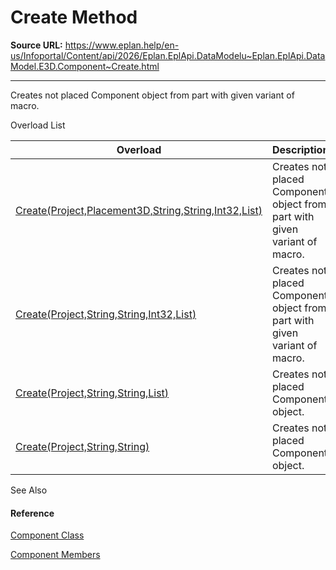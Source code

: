# Create Method

**Source URL:** https://www.eplan.help/en-us/Infoportal/Content/api/2026/Eplan.EplApi.DataModelu~Eplan.EplApi.DataModel.E3D.Component~Create.html

---

Creates not placed Component object from part with given variant of macro.

Overload List

| Overload | Description |
| --- | --- |
| [Create(Project,Placement3D,String,String,Int32,List<Placement3D>)](topic470.html) | Creates not placed Component object from part with given variant of macro. |
| [Create(Project,String,String,Int32,List<Placement3D>)](Eplan.EplApi.DataModelu~Eplan.EplApi.DataModel.E3D.Component~Create(Project,String,String,Int32,List{Placement3D}).html) | Creates not placed Component object from part with given variant of macro. |
| [Create(Project,String,String,List<Placement3D>)](Eplan.EplApi.DataModelu~Eplan.EplApi.DataModel.E3D.Component~Create(Project,String,String,List{Placement3D}).html) | Creates not placed Component object. |
| [Create(Project,String,String)](Eplan.EplApi.DataModelu~Eplan.EplApi.DataModel.E3D.Component~Create(Project,String,String).html) | Creates not placed Component object. |



See Also

#### Reference

[Component Class](Eplan.EplApi.DataModelu~Eplan.EplApi.DataModel.E3D.Component.html)
  
[Component Members](Eplan.EplApi.DataModelu~Eplan.EplApi.DataModel.E3D.Component_members.html)